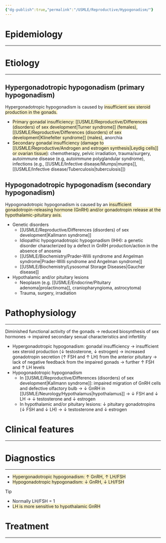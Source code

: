 ```yaml
---
{"dg-publish":true,"permalink":"/USMLE/Reproductive/Hypogonadism/"}
---
```


# Epidemiology
---


# Etiology
---
## Hypergonadotropic hypogonadism (primary hypogonadism)
Hypergonadotropic hypogonadism is caused by <span style="background:rgba(240, 200, 0, 0.2)">insufficient sex steroid production in the gonads.</span>
- <span style="background:rgba(240, 200, 0, 0.2)">Primary gonadal insufficiency: [[USMLE/Reproductive/Differences (disorders) of sex development\|Turner syndrome]] (females), [[USMLE/Reproductive/Differences (disorders) of sex development\|Klinefelter syndrome]] (males)</span>, anorchia
- <span style="background:rgba(240, 200, 0, 0.2)">Secondary gonadal insufficiency (damage to [[USMLE/Reproductive/Androgen and estrogen synthesis\|Leydig cells]] or ovarian tissue)</span>: chemotherapy, pelvic irradiation, trauma/surgery, autoimmune disease (e.g, autoimmune polyglandular syndrome), infections (e.g., [[USMLE/Infective disease/Mumps\|mumps]], [[USMLE/Infective disease/Tuberculosis\|tuberculosis]])
## Hypogonadotropic hypogonadism (secondary hypogonadism)
Hypogonadotropic hypogonadism is caused by an <span style="background:rgba(240, 200, 0, 0.2)">insufficient gonadotropin-releasing hormone (GnRH) and/or gonadotropin release at the hypothalamic-pituitary axis.</span>
- Genetic disorders
	- [[USMLE/Reproductive/Differences (disorders) of sex development\|Kallmann syndrome]]
	- Idiopathic hypogonadotropic hypogonadism (IHH): a genetic disorder characterized by a defect in GnRH production/action in the absence of anosmia
	- [[USMLE/Biochemistry/Prader-Willi syndrome and Angelman syndrome\|Prader-Willi syndrome and Angelman syndrome]]
	- [[USMLE/Biochemistry/Lysosomal Storage Diseases\|Gaucher disease]]
- Hypothalamic and/or pituitary lesions
	- Neoplasm (e.g. [[USMLE/Endocrine/Pituitary adenoma\|prolactinoma]], craniopharyngioma, astrocytoma)
	- Trauma, surgery, irradiation
# Pathophysiology
---
Diminished functional activity of the gonads → reduced biosynthesis of sex hormones → impaired secondary sexual characteristics and infertility
- Hypergonadotropic hypogonadism: gonadal insufficiency → insufficient sex steroid production (↓ testosterone, ↓ estrogen) → increased gonadotropin secretion (↑ FSH and ↑ LH) from the anterior pituitary → lack of negative feedback from the impaired gonads → further ↑ FSH and ↑ LH levels
- Hypogonadotropic hypogonadism
	- In [[USMLE/Reproductive/Differences (disorders) of sex development\|Kallmann syndrome]]: impaired migration of GnRH cells and defective olfactory bulb → ↓ GnRH in [[USMLE/Neurology/Hypothalamus\|hypothalamus]] → ↓ FSH and ↓ LH → ↓ testosterone and ↓ estrogen
	- In hypothalamic and/or pituitary lesions: ↓ pituitary gonadotropins (↓ FSH and ↓ LH) → ↓ testosterone and ↓ estrogen

# Clinical features
---


# Diagnostics
---
- <span style="background:rgba(240, 200, 0, 0.2)">Hypergonadotropic hypogonadism: ↑ GnRH, ↑ LH/FSH</span>
- <span style="background:rgba(240, 200, 0, 0.2)">Hypogonadotropic hypogonadism: ↓ GnRH, ↓ LH/FSH</span>

>[!tip] 
>- Normally LH/FSH = 1
>- <span style="background:rgba(240, 200, 0, 0.2)">LH is more sensitive to hypothalamic GnRH</span>

# Treatment
---

